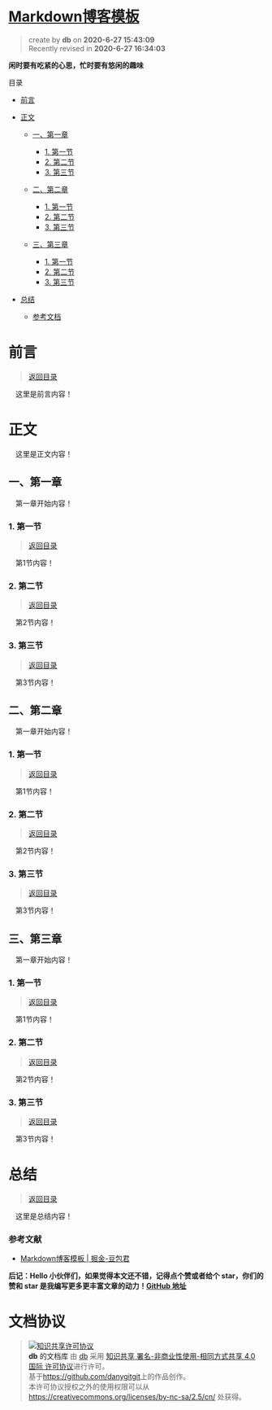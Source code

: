 [Markdown博客模板](https://github.com/danygitgit/document-library)
===
> create by **db** on **2020-6-27 15:43:09**   
> Recently revised in **2020-6-27 16:34:03**
> 
**闲时要有吃紧的心思，忙时要有悠闲的趣味**

<a name="menu-catalog" id="menu-catalog">目录</a>

- <a name="menu-preface" id="menu-preface"></a>[前言](#preface)

- <a name="menu-main-body" id="menu-main-body"></a>[正文](#main-body)
  - <a name="menu-chapter-1" id="menu-chapter-1"></a>[一、第一章](#chapter-1)
    - [1. 第一节](#chapter-1-1) 
    - [2. 第二节](#chapter-1-2) 
    - [3. 第三节](#chapter-1-3) 

  - <a name="menu-chapter-2" id="menu-chapter-2"></a>[二、第二章](#chapter-2)
    - [1. 第一节](#chapter-2-1) 
    - [2. 第二节](#chapter-2-2) 
    - [3. 第三节](#chapter-2-3)
   
  - <a name="menu-chapter-3" id="menu-chapter-3"></a>[三、第三章](#chapter-3)
    - [1. 第一节](#chapter-3-1) 
    - [2. 第二节](#chapter-3-2) 
    - [3. 第三节](#chapter-3-3) 

- <a name="menu-chapter3" id="menu-chapter3"></a>[总结](#chapter3)
  - [参考文档](#reference-documents) 
  
# <a name="preface" id="preface">前言</a>

> [返回目录](#menu-catalog)

 &emsp;这里是前言内容！

# <a name="main-body" id="main-body">正文</a>

&emsp;这里是正文内容！

## <a name="chapter-1" id="chapter-1">一、第一章</a>

&emsp;第一章开始内容！

### <a name="chapter-1-1" id="chapter-1-1">1. 第一节</a>

> [返回目录](#menu-catalog)

&emsp;第1节内容！

### <a name="chapter-1-2" id="chapter-1-2">2. 第二节</a>

> [返回目录](#menu-catalog)

&emsp;第2节内容！

### <a name="chapter-1-3" id="chapter-1-3">3. 第三节</a>

> [返回目录](#menu-catalog)

&emsp;第3节内容！
## <a name="chapter-2" id="chapter-2">二、第二章</a>

&emsp;第一章开始内容！

### <a name="chapter-2-1" id="chapter-2-1">1. 第一节</a>

> [返回目录](#menu-catalog)

&emsp;第1节内容！

### <a name="chapter-2-2" id="chapter-2-2">2. 第二节</a>

> [返回目录](#menu-catalog)

&emsp;第2节内容！

### <a name="chapter-2-3" id="chapter-2-3">3. 第三节</a>

> [返回目录](#menu-catalog)

&emsp;第3节内容！
## <a name="chapter-3" id="chapter-3">三、第三章</a>

&emsp;第一章开始内容！

### <a name="chapter-3-1" id="chapter-3-1">1. 第一节</a>

> [返回目录](#menu-catalog)

&emsp;第1节内容！

### <a name="chapter-3-2" id="chapter-3-2">2. 第二节</a>

> [返回目录](#menu-catalog)

&emsp;第2节内容！

### <a name="chapter-3-3" id="chapter-3-3">3. 第三节</a>

> [返回目录](#menu-catalog)

&emsp;第3节内容！

# <a name="chapter3" id="chapter3">总结</a>

> [返回目录](#menu-catalog)

&emsp;这里是总结内容！

### <a name="reference-documents" id="reference-documents">参考文献</a>

-  [Markdown博客模板 | 掘金-豆包君](https://juejin.im/user/5b1a3eb7f265da6e572b3ada)
 
**后记：Hello 小伙伴们，如果觉得本文还不错，记得点个赞或者给个 star，你们的赞和 star 是我编写更多更丰富文章的动力！[GitHub 地址](https://github.com/danygitgit/document-library)**

# 文档协议 
> <a rel="license" href="http://creativecommons.org/licenses/by-nc-sa/4.0/"><img alt="知识共享许可协议" style="border-width:0" src="https://user-gold-cdn.xitu.io/2018/12/23/167d9537f3e29c99?w=88&h=31&f=png&s=1888" /></a><br /><a xmlns:dct="http://purl.org/dc/terms/" property="dct:title">**db** 的文档库</a> 由 <a xmlns:cc="http://creativecommons.org/ns#" href="db" property="cc:attributionName" rel="cc:attributionURL">db</a> 采用 <a rel="license" href="http://creativecommons.org/licenses/by-nc-sa/4.0/">知识共享 署名-非商业性使用-相同方式共享 4.0 国际 许可协议</a>进行许可。<br />基于<a xmlns:dct="http://purl.org/dc/terms/" href="https://github.com/danygitgit" rel="dct:source">https://github.com/danygitgit</a>上的作品创作。<br />本许可协议授权之外的使用权限可以从 <a xmlns:cc="http://creativecommons.org/ns#" href="https://creativecommons.org/licenses/by-nc-sa/2.5/cn/" rel="cc:morePermissions">https://creativecommons.org/licenses/by-nc-sa/2.5/cn/</a> 处获得。

